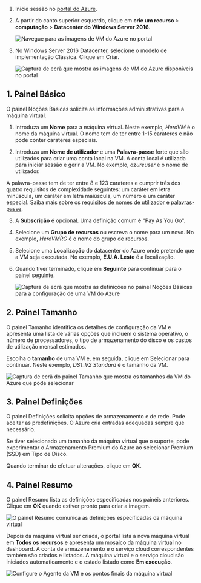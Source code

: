 1. Inicie sessão no [portal do Azure](https://portal.azure.com).

2. A partir do canto superior esquerdo, clique em **crie um recurso** > **computação** > **Datacenter do Windows Server 2016**.

    ![Navegue para as imagens de VM do Azure no portal](./media/virtual-machines-common-portal-create-fqdn/marketplace-new.png)

3. No Windows Server 2016 Datacenter, selecione o modelo de implementação Clássica. Clique em Criar.

    ![Captura de ecrã que mostra as imagens de VM do Azure disponíveis no portal](./media/virtual-machines-common-portal-create-fqdn/deployment-classic-model.png)

## <a name="1-basics-blade"></a>1. Painel Básico

O painel Noções Básicas solicita as informações administrativas para a máquina virtual.

1. Introduza um **Nome** para a máquina virtual. Neste exemplo, _HeroVM_ é o nome da máquina virtual. O nome tem de ter entre 1-15 carateres e não pode conter carateres especiais.

2. Introduza um **Nome de utilizador** e uma **Palavra-passe** forte que são utilizados para criar uma conta local na VM. A conta local é utilizada para iniciar sessão e gerir a VM. No exemplo, _azureuser_ é o nome de utilizador.

 A palavra-passe tem de ter entre 8 e 123 carateres e cumprir três dos quatro requisitos de complexidade seguintes: um caráter em letra minúscula, um caráter em letra maiúscula, um número e um caráter especial. Saiba mais sobre os [requisitos de nomes de utilizador e palavras-passe](../articles/virtual-machines/windows/faq.md).

3. A **Subscrição** é opcional. Uma definição comum é "Pay As You Go".

4. Selecione um **Grupo de recursos** ou escreva o nome para um novo. No exemplo, _HeroVMRG_ é o nome do grupo de recursos.

5. Selecione uma **Localização** do datacenter do Azure onde pretende que a VM seja executada. No exemplo, **E.U.A. Leste** é a localização.

6. Quando tiver terminado, clique em **Seguinte** para continuar para o painel seguinte.

    ![Captura de ecrã que mostra as definições no painel Noções Básicas para a configuração de uma VM do Azure](./media/virtual-machines-common-portal-create-fqdn/basics-blade-classic.png)

## <a name="2-size-blade"></a>2. Painel Tamanho

O painel Tamanho identifica os detalhes de configuração da VM e apresenta uma lista de várias opções que incluem o sistema operativo, o número de processadores, o tipo de armazenamento do disco e os custos de utilização mensal estimados.  

Escolha o **tamanho** de uma VM e, em seguida, clique em Selecionar para continuar. Neste exemplo, _DS1_\__V2 Standard_ é o tamanho da VM.

  ![Captura de ecrã do painel Tamanho que mostra os tamanhos da VM do Azure que pode selecionar](./media/virtual-machines-common-portal-create-fqdn/vm-size-classic.png)


## <a name="3-settings-blade"></a>3. Painel Definições

O painel Definições solicita opções de armazenamento e de rede. Pode aceitar as predefinições. O Azure cria entradas adequadas sempre que necessário.

Se tiver selecionado um tamanho da máquina virtual que o suporte, pode experimentar o Armazenamento Premium do Azure ao selecionar Premium (SSD) em Tipo de Disco.

Quando terminar de efetuar alterações, clique em **OK**.

## <a name="4-summary-blade"></a>4. Painel Resumo

O painel Resumo lista as definições especificadas nos painéis anteriores. Clique em **OK** quando estiver pronto para criar a imagem.

 ![O painel Resumo comunica as definições especificadas da máquina virtual](./media/virtual-machines-common-portal-create-fqdn/summary-blade-classic.png)

Depois da máquina virtual ser criada, o portal lista a nova máquina virtual em **Todos os recursos** e apresenta um mosaico da máquina virtual no dashboard. A conta de armazenamento e o serviço cloud correspondentes também são criados e listados. A máquina virtual e o serviço cloud são iniciados automaticamente e o estado listado como **Em execução**.

 ![Configure o Agente da VM e os pontos finais da máquina virtual](./media/virtual-machines-common-portal-create-fqdn/portal-with-new-vm.png)

